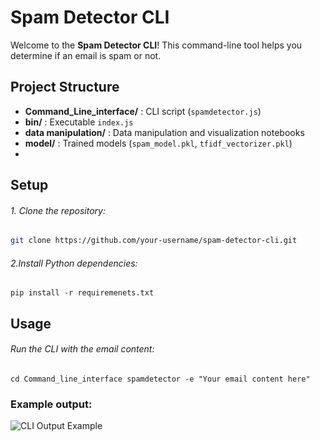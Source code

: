 # Spam Detector CLI

Welcome to the **Spam Detector CLI**! This command-line tool helps you determine if an email is spam or not.

## Project Structure


* **Command_Line_interface/** : CLI script (`spamdetector.js`)
* **bin/** : Executable `index.js`
* **data manipulation/** : Data manipulation and visualization notebooks
* **model/** : Trained models (`spam_model.pkl`, `tfidf_vectorizer.pkl`)
* 

## Setup

###### 1. Clone the repository:

```bash
git clone https://github.com/your-username/spam-detector-cli.git
```


###### 2.Install Python dependencies:

`pip install -r requiremenets.txt`


## Usage

###### Run the CLI with the email content:

`cd Command_line_interface
spamdetector -e "Your email content here"
`

### Example output:


![CLI Output Example](image/CLI-output.png)
